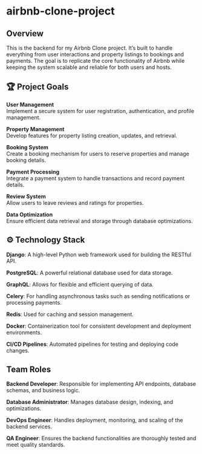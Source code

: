 # airbnb-clone-project
## Overview
This is the backend for my Airbnb Clone project. It’s built to handle everything from user interactions and property listings to bookings and payments. The goal is to replicate the core functionality of Airbnb while keeping the system scalable and reliable for both users and hosts.

## 🏆 Project Goals

 **User Management**  
  Implement a secure system for user registration, authentication, and profile management.

 **Property Management**  
  Develop features for property listing creation, updates, and retrieval.

 **Booking System**  
  Create a booking mechanism for users to reserve properties and manage booking details.

 **Payment Processing**  
  Integrate a payment system to handle transactions and record payment details.

 **Review System**  
  Allow users to leave reviews and ratings for properties.

 **Data Optimization**  
  Ensure efficient data retrieval and storage through database optimizations.

## ⚙️ Technology Stack

**Django**: A high-level Python web framework used for building the RESTful API.

**PostgreSQL**: A powerful relational database used for data storage.

**GraphQL**: Allows for flexible and efficient querying of data.

**Celery**: For handling asynchronous tasks such as sending notifications or processing payments.

**Redis**: Used for caching and session management.

**Docker**: Containerization tool for consistent development and deployment environments.

**CI/CD Pipelines**: Automated pipelines for testing and deploying code changes.

## Team Roles

**Backend Developer**: Responsible for implementing API endpoints, database schemas, and business logic.

**Database Administrator**: Manages database design, indexing, and optimizations.

**DevOps Engineer**: Handles deployment, monitoring, and scaling of the backend services.

**QA Engineer**: Ensures the backend functionalities are thoroughly tested and meet quality standards.